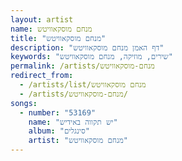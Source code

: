 ```yaml
---
layout: artist
name: מנחם מוסקאוויטש
title: "מנחם מוסקאוויטש"
description: "דף האמן מנחם מוסקאוויטש"
keywords: "שירים, מוזיקה, מנחם מוסקאוויטש"
permalink: /artists/מנחם-מוסקאוויטש
redirect_from:
  - /artists/list/מנחם מוסקאוויטש
  - /artists/מנחם-מוסקאוויטש/
songs:
  - number: "53169"
    name: "יש תקווה באידיש"
    album: "סינגלים"
    artist: "מנחם מוסקאוויטש"
---
```

